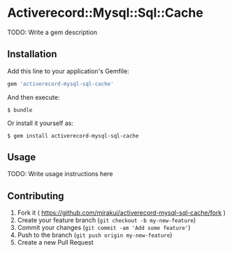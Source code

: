 # Activerecord::Mysql::Sql::Cache

TODO: Write a gem description

## Installation

Add this line to your application's Gemfile:

```ruby
gem 'activerecord-mysql-sql-cache'
```

And then execute:

    $ bundle

Or install it yourself as:

    $ gem install activerecord-mysql-sql-cache

## Usage

TODO: Write usage instructions here

## Contributing

1. Fork it ( https://github.com/mirakui/activerecord-mysql-sql-cache/fork )
2. Create your feature branch (`git checkout -b my-new-feature`)
3. Commit your changes (`git commit -am 'Add some feature'`)
4. Push to the branch (`git push origin my-new-feature`)
5. Create a new Pull Request
